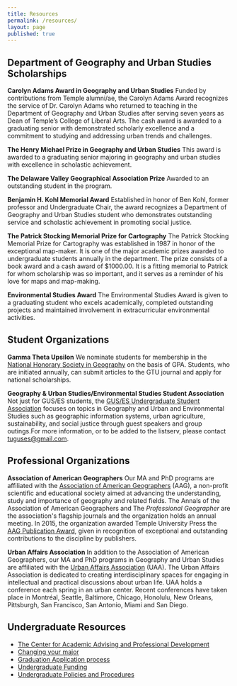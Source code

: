 ```yaml
---
title: Resources
permalink: /resources/
layout: page
published: true
---
```

## Department of Geography and Urban Studies Scholarships
**Carolyn Adams Award in Geography and Urban Studies**
Funded by contributions from Temple alumni/ae, the Carolyn Adams Award recognizes the service of Dr. Carolyn Adams who returned to teaching in the Department of Geography and Urban Studies after serving seven years as Dean of Temple’s College of Liberal Arts. The cash award is awarded to a graduating senior with demonstrated scholarly excellence and a commitment to studying and addressing urban trends and challenges.

**The Henry Michael Prize in Geography and Urban Studies**
This award is awarded to a graduating senior majoring in geography and urban studies with excellence in scholastic achievement.

**The Delaware Valley Geographical Association Prize**
Awarded to an outstanding student in the program.

**Benjamin H. Kohl Memorial Award**
Established in honor of Ben Kohl, former professor and Undergraduate Chair, the award recognizes a Department of Geography and Urban Studies student who demonstrates outstanding service and scholastic achievement in promoting social justice.

**The Patrick Stocking Memorial Prize for Cartography**
The Patrick Stocking Memorial Prize for Cartography was established in 1987 in honor of the exceptional map-maker. It is one of the major academic prizes awarded to undergraduate students annually in the department. The prize consists of a book award and a cash award of $1000.00. It is a fitting memorial to Patrick for whom scholarship was so important, and it serves as a reminder of his love for maps and map-making.

**Environmental Studies Award**
The Environmental Studies Award is given to a graduating student who excels academically, completed outstanding projects and maintained involvement in extracurricular environmental activities.


## Student Organizations

**Gamma Theta Upsilon**
We nominate students for membership in the [National Honorary Society in Geography](http://gammathetaupsilon.org/) on the basis of GPA. Students, who are initiated annually, can submit articles to the GTU journal and apply for national scholarships.

**Geography & Urban Studies/Environmental Studies Student Association**
Not just for GUS/ES students, the [GUS/ES Undergraduate Student Association](https://sustainability.temple.edu/get-involved/students-get-involved-page/geography-urban-studies-environmental-studies-student) focuses on topics in Geography and Urban and Environmental Studies such as geographic information systems, urban agriculture, sustainability, and social justice through guest speakers and group outings.For more information, or to be added to the listserv, please contact [tuguses@gmail.com](mailto:tuguses@gmail.com).

## Professional Organizations

**Association of American Geographers**
Our MA and PhD programs are affiliated with the [Association of American Geographers](http://www.aag.org/) (AAG), a non-profit scientific and educational society aimed at advancing the understanding, study and importance of geography and related fields. The Annals of the Association of American Geographers and The _Professional Geographer_ are the association's flagship journals and the organization holds an annual meeting. In 2015, the organization awarded Temple University Press the [AAG Publication Award](https://news.temple.edu/news/2015-12-08/awards-temple-university-press), given in recognition of exceptional and outstanding contributions to the discipline by publishers.

**Urban Affairs Association**
In addition to the Association of American Geographers, our MA and PhD programs in Geography and Urban Studies are affiliated with the [Urban Affairs Association](http://urbanaffairsassociation.org/) (UAA). The Urban Affairs Association is dedicated to creating interdisciplinary spaces for engaging in intellectual and practical discussions about urban life. UAA holds a conference each spring in an urban center. Recent conferences have taken place in Montréal, Seattle, Baltimore, Chicago, Honolulu, New Orleans, Pittsburgh, San Francisco, San Antonio, Miami and San Diego.

## Undergraduate Resources
- [The Center for Academic Advising and Professional Development](https://liberalarts.temple.edu/advising)
- [Changing your major](http://www.temple.edu/studentaffairs/orientation/freshman-orientation/changing-your-major.asp)
- [Graduation Application process](http://www.temple.edu/registrar/students/graduation)
- [Undergraduate Funding](http://sfs.temple.edu/)
- [Undergraduate Policies and Procedures](http://bulletin.temple.edu/undergraduate/academic-policies/)
